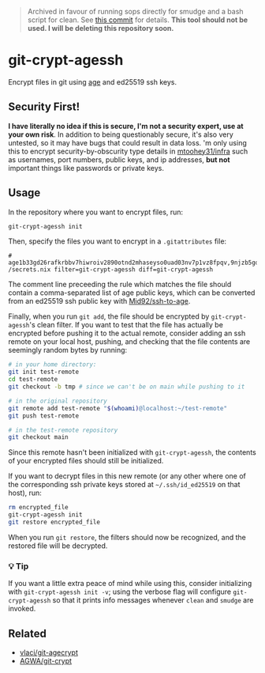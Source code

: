 > Archived in favour of running sops directly for smudge and a bash script for clean. See [this commit](https://github.com/mtoohey31/infra/commit/dbd8ae8cec917c09834c0ece96827ded9ff0748b) for details. **This tool should not be used. I will be deleting this repository soon.**

# git-crypt-agessh

Encrypt files in git using [age](https://age-encryption.org/) and ed25519 ssh keys.

## Security First!

**I have literally no idea if this is secure, I'm not a security expert, use at your own risk**. In addition to being questionably secure, it's also very untested, so it may have bugs that could result in data loss. 'm only using this to encrypt security-by-obscurity type details in [mtoohey31/infra](https://github.com/mtoohey31/infra) such as usernames, port numbers, public keys, and ip addresses, **but not** important things like passwords or private keys.

## Usage

In the repository where you want to encrypt files, run:

```sh
git-crypt-agessh init
```

Then, specify the files you want to encrypt in a `.gitattributes` file:

```
# age1b33gd26rafkrbbv7hiwroiv2890otnd2mhaseyso0uad03nv7p1vz8fpqv,9njzb5gqwv0weq0f43daw9ql9d1wwuwfifc77y9krvtofdrwll5xng59da
/secrets.nix filter=git-crypt-agessh diff=git-crypt-agessh
```

The comment line preceeding the rule which matches the file should contain a comma-separated list of age public keys, which can be converted from an ed25519 ssh public key with [Mid92/ssh-to-age](9njzb5gqwv0weq0f43daw9ql9d1wwuwfifc77y9krvtofdrwll5xng59da).

Finally, when you run `git add`, the file should be encrypted by `git-crypt-agessh`'s clean filter. If you want to test that the file has actually be encrypted before pushing it to the actual remote, consider adding an ssh remote on your local host, pushing, and checking that the file contents are seemingly random bytes by running:

```sh
# in your home directory:
git init test-remote
cd test-remote
git checkout -b tmp # since we can't be on main while pushing to it

# in the original repository
git remote add test-remote "$(whoami)@localhost:~/test-remote"
git push test-remote

# in the test-remote repository
git checkout main
```

Since this remote hasn't been initialized with `git-crypt-agessh`, the contents of your encrypted files should still be initialized.

If you want to decrypt files in this new remote (or any other where one of the corresponding ssh private keys stored at `~/.ssh/id_ed25519` on that host), run:

```sh
rm encrypted_file
git-crypt-agessh init
git restore encrypted_file
```

When you run `git restore`, the filters should now be recognized, and the restored file will be decrypted.

### 💡 Tip

If you want a little extra peace of mind while using this, consider initializing with `git-crypt-agessh init -v`; using the verbose flag will configure `git-crypt-agessh` so that it prints info messages whenever `clean` and `smudge` are invoked.

## Related

- [vlaci/git-agecrypt](https://github.com/vlaci/git-agecrypt)
- [AGWA/git-crypt](https://github.com/AGWA/git-crypt)
